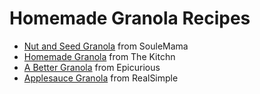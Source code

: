 # Homemade Granola Recipes

- [Nut and Seed Granola](http://www.soulemama.com/soulemama/2010/12/a-week-of-elving-tuesday.html) from SouleMama
- [Homemade Granola](http://www.thekitchn.com/recipe-homemade-5231) from The Kitchn
- [A Better Granola](http://www.epicurious.com/recipes/food/views/A-Better-Granola-51143850) from Epicurious
- [Applesauce Granola](http://www.realsimple.com/food-recipes/browse-all-recipes/applesauce-granola-00100000112236/index.html) from RealSimple

